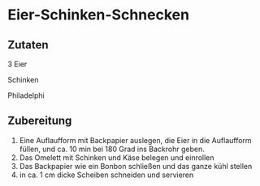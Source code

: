 # Eier-Schinken-Schnecken

## Zutaten

3 Eier

Schinken

Philadelphi

## Zubereitung

1. Eine Auflaufform mit Backpapier auslegen, die Eier in die Auflaufform füllen, und ca. 10 min bei 180 Grad ins Backrohr geben.
1. Das Omelett mit Schinken und Käse belegen und einrollen
1. Das Backpapier wie ein Bonbon schließen und das ganze kühl stellen
1. in ca. 1 cm dicke Scheiben schneiden und servieren

